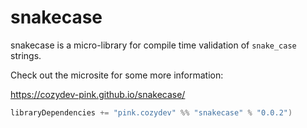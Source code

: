 # snakecase

snakecase is a micro-library for compile time validation of `snake_case` strings.

Check out the microsite for some more information:

https://cozydev-pink.github.io/snakecase/


```scala
libraryDependencies += "pink.cozydev" %% "snakecase" % "0.0.2")
```
